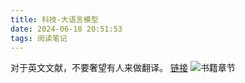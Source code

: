 ```yaml
---
title: 科技-大语言模型
date: 2024-06-18 20:51:53
tags: 阅读笔记
---
```

对于英文文献，不要奢望有人来做翻译。
[链接](https://github.com/LLMBook-zh/LLMBook-zh.github.io)
![书籍章节](pic/List.png)


